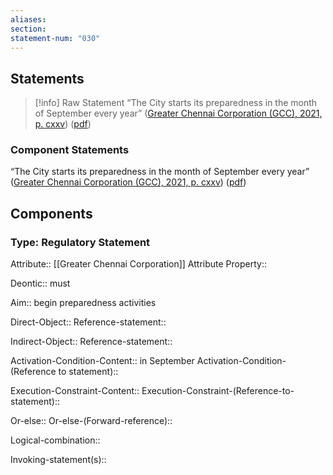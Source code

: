 ```yaml
---
aliases: 
section: 
statement-num: "030"
---
```

## Statements 
> [!info] Raw Statement
> “The City starts its preparedness in the month of September every year” ([Greater Chennai Corporation (GCC), 2021, p. cxxv](zotero://select/library/items/AZZSXLC8)) ([pdf](zotero://open-pdf/library/items/ZWDYK52D?page=125&annotation=ERKFB284)) 
> 

### Component Statements
“The City starts its preparedness in the month of September every year” ([Greater Chennai Corporation (GCC), 2021, p. cxxv](zotero://select/library/items/AZZSXLC8)) ([pdf](zotero://open-pdf/library/items/ZWDYK52D?page=125&annotation=ERKFB284)) 
## Components
### Type: Regulatory Statement
Attribute:: [[Greater Chennai Corporation]]
	Attribute Property::

Deontic:: must

Aim:: begin preparedness activities

Direct-Object::
	Reference-statement::

Indirect-Object::
	Reference-statement::

Activation-Condition-Content:: in September
	Activation-Condition-(Reference to statement)::

Execution-Constraint-Content::
	Execution-Constraint-(Reference-to-statement)::

Or-else::
	Or-else-(Forward-reference)::

Logical-combination::

Invoking-statement(s)::

